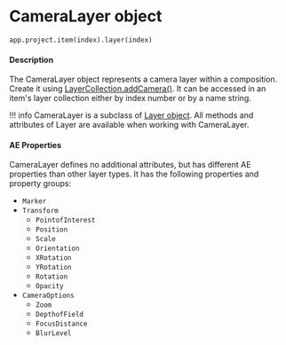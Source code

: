# CameraLayer object

`app.project.item(index).layer(index)`

#### Description

The CameraLayer object represents a camera layer within a composition. Create it using [LayerCollection.addCamera()](layercollection.md#layercollectionaddcamera). It can be accessed in an item's layer collection either by index number or by a name string.

!!! info
    CameraLayer is a subclass of [Layer object](layer.md). All methods and attributes of Layer are available when working with CameraLayer.

#### AE Properties

CameraLayer defines no additional attributes, but has different AE properties than other layer types. It has the following properties and property groups:

- `Marker`
- `Transform`
    - `PointofInterest`
    - `Position`
    - `Scale`
    - `Orientation`
    - `XRotation`
    - `YRotation`
    - `Rotation`
    - `Opacity`
- `CameraOptions`
    - `Zoom`
    - `DepthofField`
    - `FocusDistance`
    - `BlurLevel`
